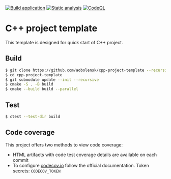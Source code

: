 <!--  Modify README.md file in the actual repository for your needs -->

[![Build application](https://github.com/aobolensk/cpp-project-template/actions/workflows/main.yml/badge.svg)](https://github.com/aobolensk/cpp-project-template/actions/workflows/main.yml)
[![Static analysis](https://github.com/aobolensk/cpp-project-template/actions/workflows/static-analysis.yml/badge.svg)](https://github.com/aobolensk/cpp-project-template/actions/workflows/static-analysis.yml)
[![CodeQL](https://github.com/aobolensk/cpp-project-template/actions/workflows/codeql-analysis.yml/badge.svg)](https://github.com/aobolensk/cpp-project-template/actions/workflows/codeql-analysis.yml)


# C++ project template

This template is designed for quick start of C++ project.

## Build

```bash
$ git clone https://github.com/aobolensk/cpp-project-template --recursive
$ cd cpp-project-template
$ git submodule update --init --recursive
$ cmake -S . -B build
$ cmake --build build --parallel
```

## Test

```bash
$ ctest --test-dir build
```

## Code coverage

This project offers two methods to view code coverage:

* HTML artifacts with code test coverage details are available on each commit
* To configure [codecov.io](codecov.io) follow the official documentation. Token secrets: `CODECOV_TOKEN`
